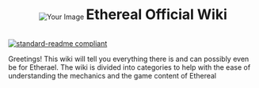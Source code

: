 <div align="center">
    <img src="https://github.com/AshTheDeveloper/Ethereal/assets/97385822/175f3ebf-1f0d-4f81-be71-37672980d35a/ae42c667bba11244fd1a2f59e63605a0.jpg" alt="Your Image">
    <h1 style="display: inline-block;">Ethereal Official Wiki</h1>
</div>

[![standard-readme compliant](https://img.shields.io/badge/Return_To-Home_Page-blueviolet.svg?style=flat-square?size=100)](../readme.md)

Greetings! This wiki will tell you everything there is and can possibly even be for Etherael. The wiki is divided into categories to help with the ease of understanding the mechanics and the game content of Ethereal
